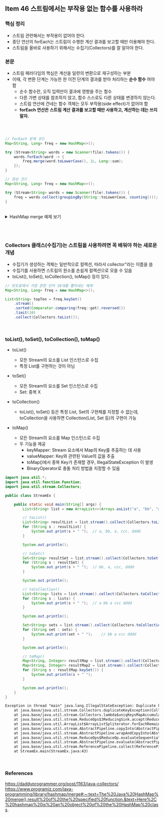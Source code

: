 ## Item 46 스트림에서는 부작용 없는 함수를 사용하라

### 핵심 정리
  - 스트림 관련해서는 부작용이 없어야 한다.
  - 종단 연산의 forEach는 스트림이 수행한 계산 결과를 보고할 때만 이용해야 한다.
  - 스트림을 올바로 사용하기 위해서는 수집기(Collectors)를 잘 알아야 한다.

### 본문
  - 스트림 패러다임의 핵심은 계산을 일련의 변환으로 재구성하는 부분
  - 이때, 각 변환 단계는 가능한 한 이전 단계의 결과를 받아 처리하는 **순수 함수** 여야 함
    - 순수 함수란, 오직 입력만이 결과에 영향을 주는 함수
    - 다른 가변 상태를 참조하지 않고, 함수 스스로도 다른 상태를 변경하지 않는다.
    - 스트림 연산에 건네는 함수 객체는 모두 부작용(side effect)가 없어야 함
    - **forEach 연산은 스트림 계산 결과를 보고할 때만 사용하고, 계산하는 데는 쓰지 말자.**

<br>

```java

// forEach 문제 코드
Map<String, Long> freq = new HashMap<>();

try (Stream<String> words = new Scanner(file).tokens()) {
    words.forEach(word -> {
        freq.merge(word.toLowerCase(), 1L, Long::sum);
    });
}

// 정상 코드
Map<String, Long> freq = new HashMap<>();

try (Stream<String> words = new Scanner(file).tokens()) {
    freq = words.collect(groupingBy(String::toLowerCase, counting()));
}
```

<br>

<details>
  <summary>HashMap merge 예제 보기</summary>
  
  ```java
  public V merge(K key, V value,
                   BiFunction<? super V, ? super V, ? extends V> remappingFunction) {
                   
  @FunctionalInterface
  public interface BiFunction<T, U, R> {

    /**
     * Applies this function to the given arguments.
     *
     * @param t the first function argument
     * @param u the second function argument
     * @return the function result
     */
    R apply(T t, U u);                   
  ```

  - Key: value와 연관 있는 key
  - Value: Key와 연관 있는 value
  - remappingFunction: key에 해당하는 value가 존재하는 경우 key와 연관된 결과
    - BiFunction => T, U를 받고 R을 리턴
  - return(V): key와 연관된 새로운 value를 리턴, 만약 key와 관련된 value가 없을 경우 null을 리턴

<br><br>

```java
        Map<String, Integer> prices = new HashMap<>();

        prices.put("Apple", 200);
        prices.put("Banana", 300);
        prices.put("Orange", 150);
        System.out.println("HashMap: " + prices);
        
        // Ex1) HashMap merge() to insert new Entry
        int returnValue = prices.merge("Melon", 100, (oldValue, newValue) -> oldValue + newValue);  // Integer::sum
        System.out.println("Price of Melon: " + returnValue);
        System.out.println("mergeHashMap: " + prices);
        
```
> HashMap: {Apple=200, Orange=150, Banana=300}  
> Price of Melon: 100  
> mergeHashMap: {Apple=200, Orange=150, Melon=100, Banana=300}

<br><br>

```java
        // Ex2) HashMap merge() to insert Entry with Duplicate Key
        // key를 Melon => Apple로 변경
        int returnValue = prices.merge("Apple", 100, (oldValue, newValue) -> oldValue + newValue);  // Integer::sum
        System.out.println("Price of Apple: " + returnValue);
        System.out.println("mergeHashMap: " + prices);
```
> HashMap: {Apple=200, Orange=150, Banana=300}  
> Price of Apple: 300  
> mergeHashMap: {Apple=300, Orange=150, Banana=300}
 
<br><br>

```java
        // Ex3) HashMap merge() to Merge two HashMaps
        Map<String, Integer> prices1 = new HashMap<>();

        prices1.put("Apple", 200);
        prices1.put("Banana", 300);
        System.out.println("HashMap 1: " + prices1);

        Map<String, Integer> prices2 = new HashMap<>();
        prices2.put("Orange", 150);
        prices2.put("Apple", 400);
        System.out.println("HashMap 2: " + prices2);

        prices2.forEach((key, value) ->
                prices1.merge(key, value, (oldValue, newValue) -> oldValue + newValue));
        System.out.println("Merged HashMap: " + prices1);
	
	
	default void forEach(BiConsumer<? super K, ? super V> action) {
	
	@FunctionalInterface
	public interface BiConsumer<T, U> {

    	/**	
     	* Performs this operation on the given arguments.
     	*
     	* @param t the first input argument
     	* @param u the second input argument
     	*/
   	void accept(T t, U u);
```
>HashMap 1: {Apple=200, Banana=300}  
>HashMap 2: {Apple=400, Orange=150}  
>Merged HashMap: {Apple=600, Orange=150, Banana=300}  

</details>  

<br><br>

### Collectors 클래스(수집기)는 스트림을 사용하려면 꼭 배워야 하는 새로운 개념
  - 수집기가 생성하는 객체는 일반적으로 컬렉션, 따라서 collector"라는 이름을 씀
  - 수집기를 사용하면 스트림의 원소를 손쉽게 컬렉션으로 모을 수 있음
  - toList(), toSet(), toCollection(), toMap() 등이 있다.
  
  
```java
// 빈도표에서 가장 흔한 단어 10개를 뽑아내는 예제
Map<String, Long> freq = new HashMap<>();

List<String> topTen = freq.keySet()
    .stream()
    .sorted(Comparator.comparing(freq::get).reversed())
    .limit(10)
    .collect(Collectors.toList());
```

<br>

### toList(), toSet(), toCollection(), toMap()
  - toList()
    - 모든 Stream의 요소를 List 인스턴스로 수집
    - 특정 List를 구현하는 것이 아님
    
  - toSet()
    - 모든 Stream의 요소를 Set 인스턴스로 수집
    - Set: 중복 X
  
  - toCollection()
    - toList(), toSet() 등은 특정 List, Set의 구현체를 지정할 수 없는데, toCollection을 사용하면 Collection(List, Set 등)의 구현이 가능
  
  - toMap()
    - 모든 Stream의 요소를 Map 인스턴스로 수집
    - 두 기능을 제공
      - keyMapper: Stream 요소에서 Map의 Key를 추출하는 데 사용
      - valueMapper: Key와 관련된 Value의 값을 추출
      - toMap()에서 중복 Key가 존재할 경우, IllegalStateException 이 발생
      - BinaryOperator로 충돌 처리 방법을 지정할 수 있음

```java
import java.util.*;
import java.util.function.Function;
import java.util.stream.Collectors;

public class StreamEx {

    public static void main(String[] args) {
        List<String> list = new ArrayList<>(Arrays.asList("a", "bb", "a", "ccc", "dddd"));

        // toList()
        List<String> resultList = list.stream().collect(Collectors.toList());
        for (String s : resultList) {
            System.out.print(s + " ");  // a, bb, a, ccc, dddd
        }

        System.out.println();

        // toSet()
        Set<String> resultSet = list.stream().collect(Collectors.toSet());
        for (String s : resultSet) {
            System.out.print(s + " ");  // bb, a, ccc, dddd
        }

        System.out.println();

        // toCollection()
        List<String> lists = list.stream().collect(Collectors.toCollection(LinkedList::new));
        for (String s : lists) {
            System.out.print(s + " ");  // a bb a ccc dddd
        }

        System.out.println();

        Set<String> sets = list.stream().collect(Collectors.toCollection(HashSet::new));
        for (String set : sets) {
            System.out.print(set + " ");    // bb a ccc dddd
        }

        System.out.println();

        // toMap()
        Map<String, Integer> resultMap = list.stream().collect(Collectors.toMap(Function.identity(), String::length, (item, identicalItem) -> item));
        Map<String, Integer> resultMap2 = list.stream().collect(Collectors.toMap(Function.identity(), String::length));
        for (String s : resultMap.keySet()) {
            System.out.println(s + " ");
        }

        System.out.println();
    }
}


```

```html
Exception in thread "main" java.lang.IllegalStateException: Duplicate key a (attempted merging values 1 and 1)
	at java.base/java.util.stream.Collectors.duplicateKeyException(Collectors.java:133)
	at java.base/java.util.stream.Collectors.lambda$uniqKeysMapAccumulator$1(Collectors.java:180)
	at java.base/java.util.stream.ReduceOps$3ReducingSink.accept(ReduceOps.java:169)
	at java.base/java.util.ArrayList$ArrayListSpliterator.forEachRemaining(ArrayList.java:1655)
	at java.base/java.util.stream.AbstractPipeline.copyInto(AbstractPipeline.java:484)
	at java.base/java.util.stream.AbstractPipeline.wrapAndCopyInto(AbstractPipeline.java:474)
	at java.base/java.util.stream.ReduceOps$ReduceOp.evaluateSequential(ReduceOps.java:913)
	at java.base/java.util.stream.AbstractPipeline.evaluate(AbstractPipeline.java:234)
	at java.base/java.util.stream.ReferencePipeline.collect(ReferencePipeline.java:578)
	at StreamEx.main(StreamEx.java:43)
```

<br>

### References
https://daddyprogrammer.org/post/1163/java-collectors/
https://www.programiz.com/java-programming/library/hashmap/merge#:~:text=The%20Java%20HashMap%20merge(),result%20of%20the%20specified%20function.&text=Here%2C%20hashmap%20is%20an%20object%20of%20the%20HashMap%20class.
